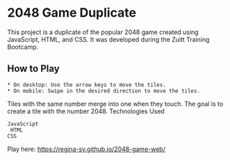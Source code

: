 # 2048 Game Duplicate

This project is a duplicate of the popular 2048 game created using JavaScript, HTML, and CSS. It was developed during the Zuitt Training Bootcamp.

## How to Play

    * On desktop: Use the arrow keys to move the tiles.
    * On mobile: Swipe in the desired direction to move the tiles.

Tiles with the same number merge into one when they touch. The goal is to create a tile with the number 2048.
Technologies Used

    JavaScript
     HTML
    CSS

Play here: https://regina-sv.github.io/2048-game-web/
